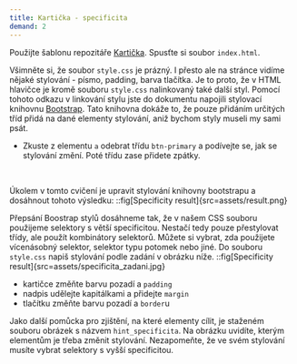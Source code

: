 ```yaml
---
title: Kartička - specificita
demand: 2
---
```


Použijte šablonu repozitáře [Kartička](https://github.com/Czechitas-podklady-WEB/CSS-Specificita-cviceni).
Spusťte si soubor `index.html`.

Všimněte si, že soubor `style.css` je prázný. I přesto ale na stránce vidíme nějaké stylování - písmo, padding, barva tlačítka. Je to proto, že v HTML hlavičce je kromě souboru `style.css` nalinkovaný také další styl. Pomocí tohoto odkazu v linkování stylu jste do dokumentu napojili stylovací knihovnu [Bootstrap](https://getbootstrap.com/). Tato knihovna dokáže to, že pouze přidáním určitých tříd přidá na dané elementy stylování, aniž bychom styly museli my sami psát.

- Zkuste z elementu `a` odebrat třídu `btn-primary` a podívejte se, jak se stylování změní. Poté třídu zase přidete zpátky.

<br/>

Úkolem v tomto cvičení je upravit stylování knihovny bootstrapu a dosáhnout tohoto výsledku:
::fig[Specificity result]{src=assets/result.png}
<br/>

Přepsání Boostrap stylů dosáhneme tak, že v našem CSS souboru použijeme selektory s větší specificitou. Nestačí tedy pouze přestylovat třídy, ale použít kombinátory selektorů. Můžete si vybrat, zda použijete vícenásobný selektor, selektor typu potomek nebo jiné.
Do souboru `style.css` napiš stylování podle zadání v obrázku níže.
::fig[Specificity result]{src=assets/specificita_zadani.jpg}

- kartičce změňte barvu pozadí a `padding`
- nadpis udělejte kapitálkami a přidejte `margin`
- tlačítku změňte barvu pozadí a `border`u

Jako další pomůcka pro zjištění, na které elementy cílit, je staženém souboru obrázek s názvem `hint_specificita`. Na obrázku uvidíte, kterým elementům je třeba změnit stylování. Nezapomeňte, že ve svém stylování musíte vybrat selektory s vyšší specificitou.
